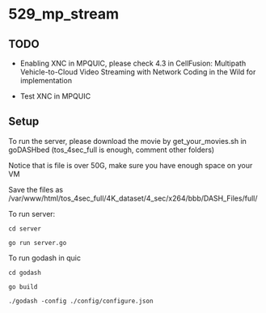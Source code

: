 # 529_mp_stream

## TODO

- Enabling XNC in MPQUIC, please check 4.3 in CellFusion: Multipath Vehicle-to-Cloud Video Streaming with Network Coding in the Wild for implementation

- Test XNC in MPQUIC

## Setup

To run the server, please download the movie by get_your_movies.sh in goDASHbed (tos_4sec_full is enough, comment other folders)

Notice that is file is over 50G, make sure you have enough space on your VM

Save the files as /var/www/html/tos_4sec_full/4K_dataset/4_sec/x264/bbb/DASH_Files/full/<files> 

To run server:

    cd server
    
    go run server.go
    
To run godash in quic

    cd godash
    
    go build
    
    ./godash -config ./config/configure.json
